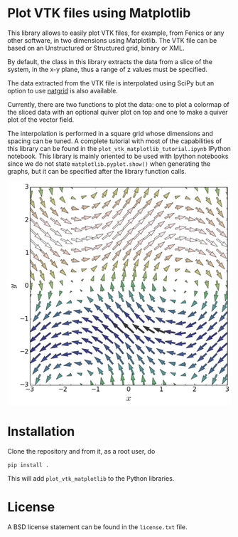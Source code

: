 # Plot VTK files using Matplotlib

This library allows to easily plot VTK files, for example, from Fenics or any
other software, in two dimensions using Matplotlib. The VTK file can be based
on an Unstructured or Structured grid, binary or XML.

By default, the class in this library extracts the data from a slice of the
system, in the x-y plane, thus a range of z values must be specified.

The data extracted from the VTK file is interpolated using SciPy but an option
to use [natgrid](https://github.com/matplotlib/natgrid) is also available.

Currently, there are two functions to plot the data: one to plot a colormap of
the sliced data with an optional quiver plot on top and one to make a quiver
plot of the vector field.

The interpolation is performed in a square grid whose dimensions and spacing
can be tuned. A complete tutorial with most of the capabilities of this library
can be found in the `plot_vtk_matplotlib_tutorial.ipynb` IPython notebook.
This library is mainly oriented to be used with Ipython notebooks since we do
not state `matplotlib.pyplot.show()` when generating the graphs, but it can be
specified after the library function calls.


![Quiver plot](vector_field.png)

# Installation

Clone the repository and from it, as a root user, do

    pip install .

This will add `plot_vtk_matplotlib` to the Python libraries.

# License

A BSD license statement can be found in the `license.txt` file. 
